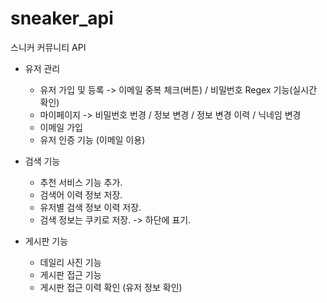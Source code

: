# sneaker_api
스니커 커뮤니티 API


- 유저 관리
  - 유저 가입 및 등록 -> 이메일 중복 체크(버튼) / 비밀번호 Regex 기능(실시간 확인)  
  - 마이페이지 -> 비밀번호 번경 / 정보 변경 / 정보 변경 이력 / 닉네임 변경
  - 이메일 가입
  - 유저 인증 기능 (이메일 이용)
  
- 검색 기능
  - 추천 서비스 기능 추가.
  - 검색어 이력 정보 저장.
  - 유저별 검색 정보 이력 저장.
  - 검색 정보는 쿠키로 저장. -> 하단에 표기.
  
- 게시판 기능
  - 데일리 사진 기능
  - 게시판 접근 기능
  - 게시판 접근 이력 확인 (유저 정보 확인)
  
